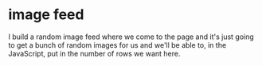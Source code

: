 # image feed
 I build a random image feed where we come to the page and it's just going to get a bunch of random images for us and we'll be able to, in the JavaScript, put in the number of rows we want here.
